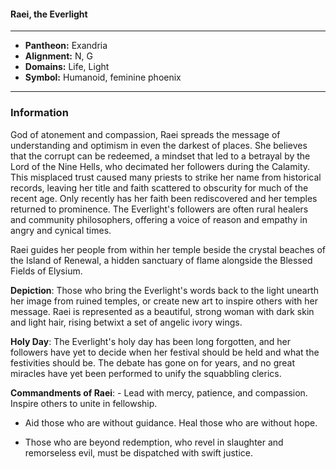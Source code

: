 #### Raei, the Everlight
___

- **Pantheon:** Exandria
- **Alignment:** N, G
- **Domains:** Life, Light
- **Symbol:** Humanoid, feminine phoenix
___

### Information

God of atonement and compassion, Raei spreads the message of understanding and optimism in even the darkest of places. She believes that the corrupt can be redeemed, a mindset that led to a betrayal by the Lord of the Nine Hells, who decimated her followers during the Calamity. This misplaced trust caused many priests to strike her name from historical records, leaving her title and faith scattered to obscurity for much of the recent age. Only recently has her faith been rediscovered and her temples returned to prominence. The Everlight's followers are often rural healers and community philosophers, offering a voice of reason and empathy in angry and cynical times.

Raei guides her people from within her temple beside the crystal beaches of the Island of Renewal, a hidden sanctuary of flame alongside the Blessed Fields of Elysium.

**Depiction**: Those who bring the Everlight's words back to the light unearth her image from ruined temples, or create new art to inspire others with her message. Raei is represented as a beautiful, strong woman with dark skin and light hair, rising betwixt a set of angelic ivory wings.

**Holy Day**: The Everlight's holy day has been long forgotten, and her followers have yet to decide when her festival should be held and what the festivities should be. The debate has gone on for years, and no great miracles have yet been performed to unify the squabbling clerics.

**Commandments of Raei**: - Lead with mercy, patience, and compassion. Inspire others to unite in fellowship.

- Aid those who are without guidance. Heal those who are without hope.

- Those who are beyond redemption, who revel in slaughter and remorseless evil, must be dispatched with swift justice.